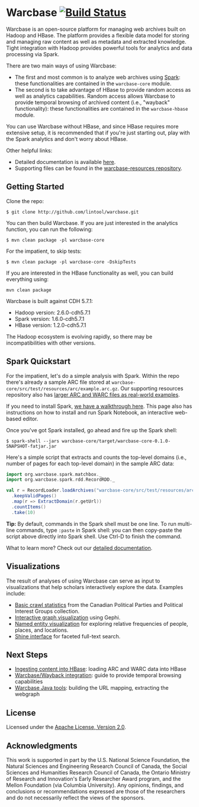 Warcbase [![Build Status](https://travis-ci.org/lintool/warcbase.svg?branch=master)](https://travis-ci.org/lintool/warcbase)
========

Warcbase is an open-source platform for managing web archives built on Hadoop and HBase. The platform provides a flexible data model for storing and managing raw content as well as metadata and extracted knowledge. Tight integration with Hadoop provides powerful tools for analytics and data processing via Spark.

There are two main ways of using Warcbase:

+ The first and most common is to analyze web archives using [Spark](http://spark.apache.org/): these functionalities are contained in the `warcbase-core` module.
+ The second is to take advantage of HBase to provide random access as well as analytics capabilities. Random access allows Warcbase to provide temporal browsing of archived content (i.e., "wayback" functionality): these functionalities are contained in the `warcbase-hbase` module.

You can use Warcbase without HBase, and since HBase requires more extensive setup, it is recommended that if you're just starting out, play with the Spark analytics and don't worry about HBase.

Other helpful links:

+ Detailed documentation is available [here](http://lintool.github.io/warcbase-docs/).
+ Supporting files can be found in the [warcbase-resources repository](https://github.com/lintool/warcbase-resources).

Getting Started
---------------

Clone the repo:

```
$ git clone http://github.com/lintool/warcbase.git
```

You can then build Warcbase. If you are just interested in the analytics function, you can run the following:

```
$ mvn clean package -pl warcbase-core
```

For the impatient, to skip tests:

```
$ mvn clean package -pl warcbase-core -DskipTests
```

If you are interested in the HBase functionality as well, you can build everything using:

```
mvn clean package
```

Warcbase is built against CDH 5.7.1:

+ Hadoop version: 2.6.0-cdh5.7.1
+ Spark version: 1.6.0-cdh5.7.1
+ HBase version: 1.2.0-cdh5.7.1

The Hadoop ecosystem is evolving rapidly, so there may be incompatibilities with other versions.

Spark Quickstart
----------------

For the impatient, let's do a simple analysis with Spark. Within the repo there's already a sample ARC file stored at `warcbase-core/src/test/resources/arc/example.arc.gz`. Our supporting resources repository also has [larger ARC and WARC files as real-world examples](https://github.com/lintool/warcbase-resources/tree/master/Sample-Data).

If you need to install Spark, [we have a walkthrough here](http://lintool.github.io/warcbase-docs/Getting-Started/). This page also has instructions on how to install and run Spark Notebook, an interactive web-based editor.

Once you've got Spark installed, go ahead and fire up the Spark shell:

```
$ spark-shell --jars warcbase-core/target/warcbase-core-0.1.0-SNAPSHOT-fatjar.jar
```

Here's a simple script that extracts and counts the top-level domains (i.e., number of pages for each top-level domain) in the sample ARC data:

```scala
import org.warcbase.spark.matchbox._
import org.warcbase.spark.rdd.RecordRDD._

val r = RecordLoader.loadArchives("warcbase-core/src/test/resources/arc/example.arc.gz", sc)
  .keepValidPages()
  .map(r => ExtractDomain(r.getUrl))
  .countItems()
  .take(10)
```

**Tip:** By default, commands in the Spark shell must be one line. To run multi-line commands, type `:paste` in Spark shell: you can then copy-paste the script above directly into Spark shell. Use Ctrl-D to finish the command.

What to learn more? Check out our [detailed documentation](http://lintool.github.io/warcbase-docs/).


Visualizations
--------------

The result of analyses of using Warcbase can serve as input to visualizations that help scholars interactively explore the data. Examples include:

+ [Basic crawl statistics](http://lintool.github.io/warcbase/vis/crawl-sites/index.html) from the Canadian Political Parties and Political Interest Groups collection.
+ [Interactive graph visualization](http://lintool.github.io/warcbase-docs/Gephi-Converting-Site-Link-Structure-into-Dynamic-Visualization/) using Gephi.
+ [Named entity visualization](http://lintool.github.io/warcbase-docs/Spark-NER-Visualization/) for exploring relative frequencies of people, places, and locations.
+ [Shine interface](http://webarchives.ca/) for faceted full-text search.


Next Steps
----------

+ [Ingesting content into HBase](http://lintool.github.io/warcbase-docs/Ingesting-Content-into-HBase/): loading ARC and WARC data into HBase
+ [Warcbase/Wayback integration](http://lintool.github.io/warcbase-docs/Warcbase-Wayback-Integration/): guide to provide temporal browsing capabilities
+ [Warcbase Java tools](http://lintool.github.io/warcbase-docs/Warcbase-Java-Tools/): building the URL mapping, extracting the webgraph


License
-------

Licensed under the [Apache License, Version 2.0](http://www.apache.org/licenses/LICENSE-2.0).


Acknowledgments
---------------

This work is supported in part by the U.S. National Science Foundation, the Natural Sciences and Engineering Research Council of Canada, the Social Sciences and Humanities Research Council of Canada, the Ontario Ministry of Research and Innovation's Early Researcher Award program, and the Mellon Foundation (via Columbia University). Any opinions, findings, and conclusions or recommendations expressed are those of the researchers and do not necessarily reflect the views of the sponsors.

